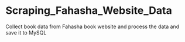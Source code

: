 # Scraping_Fahasha_Website_Data
Collect book data from Fahasha book website and process the data and save it to MySQL
